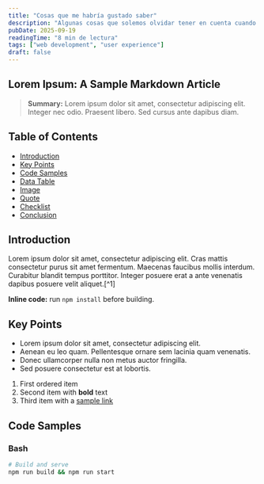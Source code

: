 ```yaml
---
title: "Cosas que me habría gustado saber"
description: "Algunas cosas que solemos olvidar tener en cuenta cuando empezamos en la industria del software."
pubDate: 2025-09-19
readingTime: "8 min de lectura"
tags: ["web development", "user experience"]
draft: false
---
```


## Lorem Ipsum: A Sample Markdown Article

> **Summary:** Lorem ipsum dolor sit amet, consectetur adipiscing elit. Integer nec odio. Praesent libero. Sed cursus ante dapibus diam.

## Table of Contents
- [Introduction](#introduction)
- [Key Points](#key-points)
- [Code Samples](#code-samples)
- [Data Table](#data-table)
- [Image](#image)
- [Quote](#quote)
- [Checklist](#checklist)
- [Conclusion](#conclusion)

## Introduction
Lorem ipsum dolor sit amet, consectetur adipiscing elit. Cras mattis consectetur purus sit amet fermentum. Maecenas faucibus mollis interdum. Curabitur blandit tempus porttitor. Integer posuere erat a ante venenatis dapibus posuere velit aliquet.[^1]

**Inline code:** run `npm install` before building.

## Key Points
- Lorem ipsum dolor sit amet, consectetur adipiscing elit.
- Aenean eu leo quam. Pellentesque ornare sem lacinia quam venenatis.
- Donec ullamcorper nulla non metus auctor fringilla.
- Sed posuere consectetur est at lobortis.

1. First ordered item
2. Second item with **bold** text
3. Third item with a [sample link](https://example.com)

## Code Samples

### Bash
```bash
# Build and serve
npm run build && npm run start